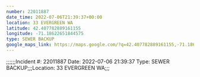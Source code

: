 ```yaml
---
number: 22011887
date_time: 2022-07-06T21:39:37+00:00
location: 33 EVERGREEN WA
latitude: 42.407782889161155
longitude: -71.18622651844575
type: SEWER BACKUP
google_maps_link: https://maps.google.com/?q=42.407782889161155,-71.18622651844575
---
```


;;;;;;Incident #: 22011887  Date: 2022-07-06 21:39:37   Type: SEWER BACKUP;;;Location: 33 EVERGREEN WA;;;
